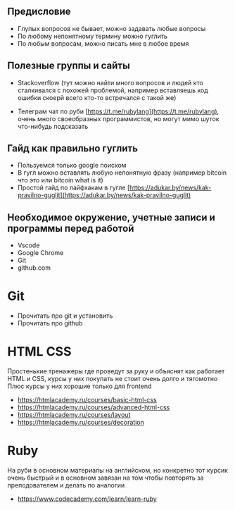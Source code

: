 ## Предисловие

* Глупых вопросов не бывает, можно задавать любые вопросы
* По любому непонятному термину можно гуглить
* По любым вопросам, можно писать мне в любое время

## Полезные группы и сайты

* Stackoverflow (тут можно найти много вопросов и людей кто сталкивался с похожей проблемой, например вставляешь код ошибки скоерй всего кто-то встречался с такой же)

* Телеграм чат по руби [https://t.me/rubylang](https://t.me/rubylang), очень много своеобразных программистов, но могут мимо шуток что-нибудь подсказать
## Гайд как правильно гуглить

* Пользуемся только google поиском
* В гугл можно вставлять любую непонятную фразу (например bitcoin что это или bitcoin what is it)
* Простой гайд по лайфхакам в гугле [https://adukar.by/news/kak-pravilno-guglit](https://adukar.by/news/kak-pravilno-guglit)
## Необходимое окружение, учетные записи и программы перед работой
* Vscode
* Google Chrome
* Git
* github.com
# Git
* Прочитать про git и установить
* Прочитать про github
# HTML CSS 

Простенькие тренажеры где проведут за руку и объяснят как работает HTML и CSS, курсы у них покупать не стоит очень долго и тягомотно
Плюс курсы у них хорошие только для frontend
* https://htmlacademy.ru/courses/basic-html-css
* https://htmlacademy.ru/courses/advanced-html-css
* https://htmlacademy.ru/courses/layout
* https://htmlacademy.ru/courses/decoration

# Ruby

На руби в основном материалы на английском, но конкретно тот курсик очень быстрый и в основном завязан на том чтобы повторять за преподователем и делать по аналогии
* https://www.codecademy.com/learn/learn-ruby